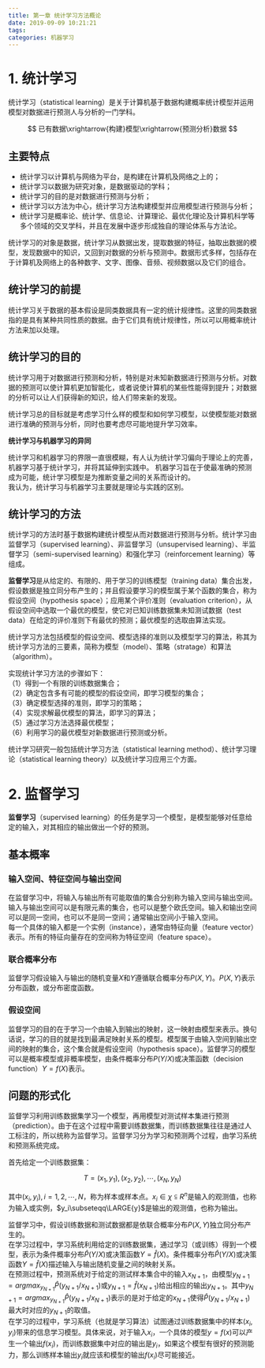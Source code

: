 ```yaml
---
title: 第一章 统计学习方法概论
date: 2019-09-09 10:21:21
tags: 
categories: 机器学习
---
```


# 1. 统计学习
统计学习（statistical learning）是关于计算机基于数据构建概率统计模型并运用模型对数据进行预测人与分析的一门学科。

$$
已有数据\xrightarrow{构建}模型\xrightarrow{预测分析}数据
$$
<!-- more --> 
## 主要特点

- 统计学习以计算机与网络为平台，是构建在计算机及网络之上的；
- 统计学习以数据为研究对象，是数据驱动的学科；
- 统计学习的目的是对数据进行预测与分析；
- 统计学习以方法为中心，统计学习方法构建模型并应用模型进行预测与分析；
- 统计学习是概率论、统计学、信息论、计算理论、最优化理论及计算机科学等多个领域的交叉学科，并且在发展中逐步形成独自的理论体系与方法论。

统计学习的对象是数据，统计学习从数据出发，提取数据的特征，抽取出数据的模型，发现数据中的知识，又回到对数据的分析与预测中。数据形式多样，包括存在于计算机及网络上的各种数字、文字、图像、音频、视频数据以及它们的组合。

## 统计学习的前提

统计学习关于数据的基本假设是同类数据具有一定的统计规律性。这里的同类数据指的是具有某种共同性质的数据。由于它们具有统计规律性，所以可以用概率统计方法来加以处理。

## 统计学习的目的

统计学习用于对数据进行预测和分析，特别是对未知新数据进行预测与分析。对数据的预测可以使计算机更加智能化，或者说使计算机的某些性能得到提升；对数据的分析可以让人们获得新的知识，给人们带来新的发现。

统计学习总的目标就是考虑学习什么样的模型和如何学习模型，以使模型能对数据进行准确的预测与分析，同时也要考虑尽可能地提升学习效率。

**统计学习与机器学习的异同**

统计学习和机器学习的界限一直很模糊，有人认为统计学习偏向于理论上的完善，机器学习基于统计学习，并将其延伸到实践中。
机器学习旨在于使最准确的预测成为可能，统计学习模型是为推断变量之间的关系而设计的。  
我认为，统计学习与机器学习主要就是理论与实践的区别。

## 统计学习的方法

统计学习的方法时基于数据构建统计模型从而对数据进行预测与分析。统计学习由监督学习（supervised learning）、非监督学习（unsupervised learning）、半监督学习（semi-supervised learning）和强化学习（reinforcement learning）等组成。

**监督学习**是从给定的、有限的、用于学习的训练模型（training data）集合出发，假设数据是独立同分布产生的；并且假设要学习的模型属于某个函数的集合，称为假设空间（hypothesis space）；应用某个评价准则（evaluation criterion），从假设空间中选取一个最优的模型，使它对已知训练数据集未知测试数据（test data）在给定的评价准则下有最优的预测；最优模型的选取由算法实现。

统计学习方法包括模型的假设空间、模型选择的准则以及模型学习的算法，称其为统计学习方法的三要素，简称为模型（model）、策略（stratage）和算法（algorithm）。

实现统计学习方法的步骤如下：  
（1）得到一个有限的训练数据集合；  
（2）确定包含多有可能的模型的假设空间，即学习模型的集合；  
（3）确定模型选择的准则，即学习的策略；  
（4）实现求解最优模型的算法，即学习的算法；  
（5）通过学习方法选择最优模型；  
（6）利用学习的最优模型对新数据进行预测或分析。

统计学习研究一般包括统计学习方法（statistical learning method）、统计学习理论（statistical learning theory）以及统计学习应用三个方面。

# 2. 监督学习

**监督学习**（supervised learning）的任务是学习一个模型，是模型能够对任意给定的输入，对其相应的输出做出一个好的预测。

## 基本概率
### 输入空间、特征空间与输出空间

在监督学习中，将输入与输出所有可能取值的集合分别称为输入空间与输出空间。输入与输出空间可以是有限元素的集合，也可以是整个欧氏空间。输入和输出空间可以是同一空间，也可以不是同一空间；通常输出空间小于输入空间。  
每一个具体的输入都是一个实例（instance），通常由特征向量（feature vector）表示。所有的特征向量存在的空间称为特征空间（feature space）。

### 联合概率分布

监督学习假设输入与输出的随机变量$X$和$Y$遵循联合概率分布$P(X,Y)$。$P(X,Y)$表示分布函数，或分布密度函数。

### 假设空间
监督学习的目的在于学习一个由输入到输出的映射，这一映射由模型来表示。换句话说，学习的目的就是找到最满足映射关系的模型。模型属于由输入空间到输出空间的映射的集合，这个集合就是假设空间（hypothesis space）。监督学习的模型可以是概率模型或非概率模型，由条件概率分布$P(Y/X)$或决策函数（decision function）$Y=f(X)$表示。

## 问题的形式化
监督学习利用训练数据集学习一个模型，再用模型对测试样本集进行预测（prediction）。由于在这个过程中需要训练数据集，而训练数据集往往是通过人工标注的，所以统称为监督学习。监督学习分为学习和预测两个过程，由学习系统和预测系统完成。

首先给定一个训练数据集：

$$
T={(x_1,y_1),(x_2,y_2),\cdots,(x_N,y_N)}
$$

其中$(x_i,y_i),i=1,2,\cdots,N$，称为样本或样本点。$x_i\in\chi\subseteqq{R^n}$是输入的观测值，也称为输入或实例，$y_i\subseteqq\LARGE{y}$是输出的观测值，也称为输出。  

监督学习中，假设训练数据和测试数据都是依联合概率分布$P(X,Y)$独立同分布产生的。  
在学习过程中，学习系统利用给定的训练数据集，通过学习（或训练）得到一个模型，表示为条件概率分布$\hat{P}(Y/X)$或决策函数$Y=\hat{f}(X)$。条件概率分布$\hat{P}(Y/X)$或决策函数$Y=\hat{f}(X)$描述输入与输出随机变量之间的映射关系。  
在预测过程中，预测系统对于给定的测试样本集合中的输入$x_{N+1}$，由模型$y_{N+1}=argmax_{y_{N+1}}\hat{P}(y_{N+1}/x_{N+1})$或$y_{N+1}=\hat{f}(x_{N+1})$给出相应的输出$y_{N+1}$。其中$y_{N+1}=argmax_{y_{N+1}}\hat{P}(y_{N+1}/x_{N+1})$表示的是对于给定的$x_{N+1}$使得$\hat{P}(y_{N+1}/x_{N+1})$最大时对应的$y_{N+1}$的取值。  
在学习的过程中，学习系统（也就是学习算法）试图通过训练数据集中的样本$(x_i,y_i)$带来的信息学习模型。具体来说，对于输入$x_i$，一个具体的模型$y=f(x)$可以产生一个输出$f(x_i)$，而训练数据集中对应的输出是$y_i$，如果这个模型有很好的预测能力，那么训练样本输出$y_i$就应该和模型的输出$f(x_i)$尽可能接近。